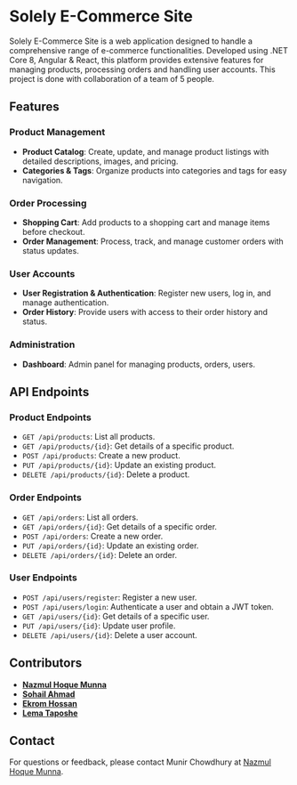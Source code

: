 # Solely E-Commerce Site

Solely E-Commerce Site is a web application designed to handle a comprehensive range of e-commerce functionalities. Developed using .NET Core 8, Angular & React, 
this platform provides extensive features for managing products, processing orders and handling user accounts. This project is done with collaboration of a team of 5 people.

## Features

### Product Management
- **Product Catalog**: Create, update, and manage product listings with detailed descriptions, images, and pricing.
- **Categories & Tags**: Organize products into categories and tags for easy navigation.

### Order Processing
- **Shopping Cart**: Add products to a shopping cart and manage items before checkout.
- **Order Management**: Process, track, and manage customer orders with status updates.

### User Accounts
- **User Registration & Authentication**: Register new users, log in, and manage authentication.
- **Order History**: Provide users with access to their order history and status.

### Administration
- **Dashboard**: Admin panel for managing products, orders, users.

## API Endpoints

### Product Endpoints
- `GET /api/products`: List all products.
- `GET /api/products/{id}`: Get details of a specific product.
- `POST /api/products`: Create a new product.
- `PUT /api/products/{id}`: Update an existing product.
- `DELETE /api/products/{id}`: Delete a product.

### Order Endpoints
- `GET /api/orders`: List all orders.
- `GET /api/orders/{id}`: Get details of a specific order.
- `POST /api/orders`: Create a new order.
- `PUT /api/orders/{id}`: Update an existing order.
- `DELETE /api/orders/{id}`: Delete an order.

### User Endpoints
- `POST /api/users/register`: Register a new user.
- `POST /api/users/login`: Authenticate a user and obtain a JWT token.
- `GET /api/users/{id}`: Get details of a specific user.
- `PUT /api/users/{id}`: Update user profile.
- `DELETE /api/users/{id}`: Delete a user account.

## Contributors

- [**Nazmul Hoque Munna**](https://github.com/NazmulHqm)
- [**Sohail Ahmad**](https://github.com/Sohail-IDB57)
- [**Ekrom Hossan**](https://github.com/EkromH)
- [**Lema Taposhe**](https://github.com/LemaTaposhe)

## Contact

For questions or feedback, please contact Munir Chowdhury at [Nazmul Hoque Munna](https://github.com/Nazmulhqm).
